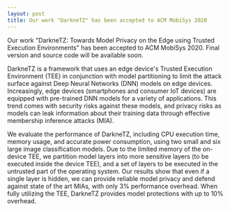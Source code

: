 ```yaml
---
layout: post
title: Our work "DarkneTZ" has been accepted to ACM MobiSys 2020
---
```


Our work "DarkneTZ: Towards Model Privacy on the Edge using Trusted Execution Environments" has been accepted to ACM MobiSys 2020. Final version and source code will be available soon.

DarkneTZ is a framework that uses an edge device's Trusted Execution Environment (TEE) in conjunction with model partitioning to limit the attack surface against Deep Neural Networks (DNN) models on edge devices. Increasingly, edge devices (smartphones and consumer IoT devices) are equipped with pre-trained DNN models for a variety of applications. This trend comes with security risks against these models, and privacy risks as models can leak information about their training data through effective membership inference attacks (MIA).

We evaluate the performance of DarkneTZ, including CPU execution time, memory usage, and accurate power consumption, using two small and six large image classification models. Due to the limited memory of the on-device TEE, we partition model layers into more sensitive layers (to be executed inside the device TEE), and a set of layers to be executed in the untrusted part of the operating system. Our results show that even if a single layer is hidden, we can provide reliable model privacy and defend against state of the art MIAs, with only 3% performance overhead. When fully utilizing the TEE, DarkneTZ provides model protections with up to 10% overhead.